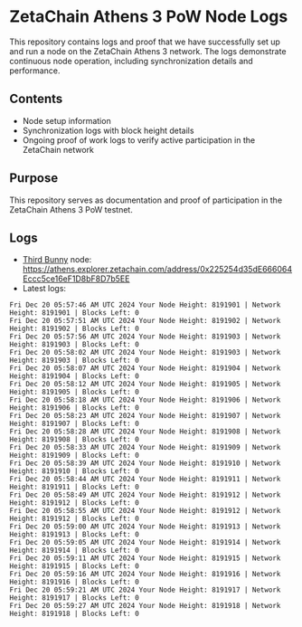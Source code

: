# ZetaChain Athens 3 PoW Node Logs
This repository contains logs and proof that we have successfully set up and run a node on the ZetaChain Athens 3 network. The logs demonstrate continuous node operation, including synchronization details and performance.

## Contents
- Node setup information
- Synchronization logs with block height details
- Ongoing proof of work logs to verify active participation in the ZetaChain network

## Purpose
This repository serves as documentation and proof of participation in the ZetaChain Athens 3 PoW testnet.

## Logs

- [Third Bunny](https://thirdbunny.xyz/) node: https://athens.explorer.zetachain.com/address/0x225254d35dE666064Eccc5ce16eF1D8bF8D7b5EE
- Latest logs:
```
Fri Dec 20 05:57:46 AM UTC 2024 Your Node Height: 8191901 | Network Height: 8191901 | Blocks Left: 0
Fri Dec 20 05:57:51 AM UTC 2024 Your Node Height: 8191902 | Network Height: 8191902 | Blocks Left: 0
Fri Dec 20 05:57:56 AM UTC 2024 Your Node Height: 8191903 | Network Height: 8191903 | Blocks Left: 0
Fri Dec 20 05:58:02 AM UTC 2024 Your Node Height: 8191903 | Network Height: 8191903 | Blocks Left: 0
Fri Dec 20 05:58:07 AM UTC 2024 Your Node Height: 8191904 | Network Height: 8191904 | Blocks Left: 0
Fri Dec 20 05:58:12 AM UTC 2024 Your Node Height: 8191905 | Network Height: 8191905 | Blocks Left: 0
Fri Dec 20 05:58:18 AM UTC 2024 Your Node Height: 8191906 | Network Height: 8191906 | Blocks Left: 0
Fri Dec 20 05:58:23 AM UTC 2024 Your Node Height: 8191907 | Network Height: 8191907 | Blocks Left: 0
Fri Dec 20 05:58:28 AM UTC 2024 Your Node Height: 8191908 | Network Height: 8191908 | Blocks Left: 0
Fri Dec 20 05:58:33 AM UTC 2024 Your Node Height: 8191909 | Network Height: 8191909 | Blocks Left: 0
Fri Dec 20 05:58:39 AM UTC 2024 Your Node Height: 8191910 | Network Height: 8191910 | Blocks Left: 0
Fri Dec 20 05:58:44 AM UTC 2024 Your Node Height: 8191911 | Network Height: 8191911 | Blocks Left: 0
Fri Dec 20 05:58:49 AM UTC 2024 Your Node Height: 8191912 | Network Height: 8191912 | Blocks Left: 0
Fri Dec 20 05:58:55 AM UTC 2024 Your Node Height: 8191912 | Network Height: 8191912 | Blocks Left: 0
Fri Dec 20 05:59:00 AM UTC 2024 Your Node Height: 8191913 | Network Height: 8191913 | Blocks Left: 0
Fri Dec 20 05:59:05 AM UTC 2024 Your Node Height: 8191914 | Network Height: 8191914 | Blocks Left: 0
Fri Dec 20 05:59:11 AM UTC 2024 Your Node Height: 8191915 | Network Height: 8191915 | Blocks Left: 0
Fri Dec 20 05:59:16 AM UTC 2024 Your Node Height: 8191916 | Network Height: 8191916 | Blocks Left: 0
Fri Dec 20 05:59:21 AM UTC 2024 Your Node Height: 8191917 | Network Height: 8191917 | Blocks Left: 0
Fri Dec 20 05:59:27 AM UTC 2024 Your Node Height: 8191918 | Network Height: 8191918 | Blocks Left: 0
```
